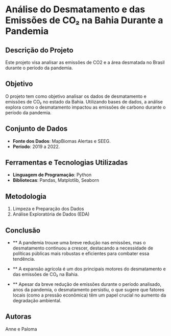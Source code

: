 # Análise do Desmatamento e das Emissões de CO₂ na Bahia Durante a Pandemia

## Descrição do Projeto
Este projeto visa analisar as emissões de CO2 e a área desmatada no Brasil durante o período da pandemia.

## Objetivo
O projeto tem como objetivo analisar os dados de desmatamento e emissões de CO₂ no estado da Bahia. Utilizando bases de dados, a análise explora como o desmatamento impactou as emissões de carbono durante o período da pandemia. 

## Conjunto de Dados
- **Fonte dos Dados**: MapBiomas Alertas e SEEG.
- **Período**: 2019 a 2022.

## Ferramentas e Tecnologias Utilizadas
- **Linguagem de Programação**: Python
- **Bibliotecas**: Pandas, Matplotlib, Seaborn

## Metodologia
1. Limpeza e Preparação dos Dados
2. Análise Exploratória de Dados (EDA)


## Conclusão
- ** A pandemia trouxe uma breve redução nas emissões, mas o desmatamento continuou a crescer, destacando a necessidade de políticas públicas mais robustas e eficientes para combater essa tendência.

- ** A expansão agrícola é um dos principais motores do desmatamento e das emissões de CO₂ na Bahia.

- ** Apesar da breve redução de emissões durante o período analisado, anos da pandemia, o desmatamento persistiu, o que sugere que fatores locais (como a pressão econômica) têm um papel crucial no aumento da degradação ambiental.


 ## Autoras
Anne e Paloma

